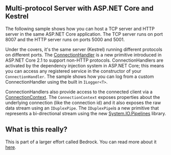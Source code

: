 ## Multi-protocol Server with ASP.NET Core and Kestrel

The following sample shows how you can host a TCP server and HTTP server in the same ASP.NET Core application. The TCP server runs on port 8007 and the HTTP server runs on ports 5000 and 5001.

Under the covers, it's the same server (Kestrel) running different protocols on different ports. The [ConnectionHandler](https://docs.microsoft.com/en-us/dotnet/api/microsoft.aspnetcore.connections.connectionhandler?view=aspnetcore-2.1) is a new primitive introduced in ASP.NET Core 2.1 to support non-HTTP protocols. ConnectionHandlers are activated by the dependency injection system in ASP.NET Core; this means you can access any registered service in the constructor of your `ConnectionHandler`. The sample shows how you can log from a custom ConnectionHandler using the built in `ILogger<T>`. 

ConnectionHandlers also provide access to the connected client via a [ConnectionContext](https://docs.microsoft.com/en-us/dotnet/api/microsoft.aspnetcore.connections.connectioncontext?view=aspnetcore-2.1). The `ConnectionContext` exposes properties about the underlying connection (like the connection id) and it also exposes the raw data stream using an `IDuplexPipe`. The `IDuplexPipe`is a new primitive that represents a bi-directional stream using the new [System.IO.Pipelines](https://blogs.msdn.microsoft.com/dotnet/2018/07/09/system-io-pipelines-high-performance-io-in-net/) library.

## What is this really?

This is part of a larger effort called Bedrock. You can read more about it [here](https://github.com/aspnet/KestrelHttpServer/issues/1980).